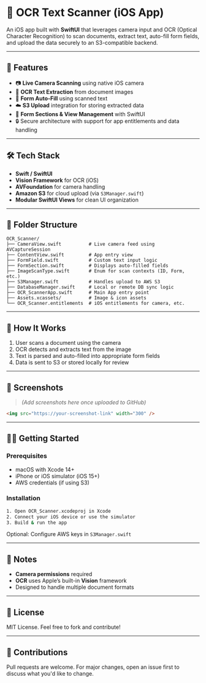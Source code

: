 # 📱 OCR Text Scanner (iOS App)

An iOS app built with **SwiftUI** that leverages camera input and OCR (Optical Character Recognition) to scan documents, extract text, auto-fill form fields, and upload the data securely to an S3-compatible backend.

---

## 🚀 Features

- 📷 **Live Camera Scanning** using native iOS camera
- 🧠 **OCR Text Extraction** from document images
- 📝 **Form Auto-Fill** using scanned text
- ☁️ **S3 Upload** integration for storing extracted data
- 📂 **Form Sections & View Management** with SwiftUI
- 🔒 Secure architecture with support for app entitlements and data handling

---

## 🛠 Tech Stack

- **Swift / SwiftUI**
- **Vision Framework** for OCR (iOS)
- **AVFoundation** for camera handling
- **Amazon S3** for cloud upload (via `S3Manager.swift`)
- **Modular SwiftUI Views** for clean UI organization

---

## 📁 Folder Structure

```
OCR_Scanner/
├── CameraView.swift          # Live camera feed using AVCaptureSession
├── ContentView.swift         # App entry view
├── FormField.swift           # Custom text input logic
├── FormSection.swift         # Displays auto-filled fields
├── ImageScanType.swift       # Enum for scan contexts (ID, Form, etc.)
├── S3Manager.swift           # Handles upload to AWS S3
├── DatabaseManager.swift     # Local or remote DB sync logic
├── OCR_ScannerApp.swift      # Main App entry point
├── Assets.xcassets/          # Image & icon assets
└── OCR_Scanner.entitlements  # iOS entitlements for camera, etc.
```

---

## 🧪 How It Works

1. User scans a document using the camera
2. OCR detects and extracts text from the image
3. Text is parsed and auto-filled into appropriate form fields
4. Data is sent to S3 or stored locally for review

---

## 📸 Screenshots

> *(Add screenshots here once uploaded to GitHub)*

```md
<img src="https://your-screenshot-link" width="300" />
```

---

## 🧑‍💻 Getting Started

### Prerequisites

- macOS with Xcode 14+
- iPhone or iOS simulator (iOS 15+)
- AWS credentials (if using S3)

### Installation

```bash
1. Open OCR_Scanner.xcodeproj in Xcode
2. Connect your iOS device or use the simulator
3. Build & run the app
```

Optional: Configure AWS keys in `S3Manager.swift`

---

## 📜 Notes

- **Camera permissions** required
- **OCR** uses Apple’s built-in **Vision** framework
- Designed to handle multiple document formats

---

## 📄 License

MIT License. Feel free to fork and contribute!

---

## 🙌 Contributions

Pull requests are welcome. For major changes, open an issue first to discuss what you'd like to change.

